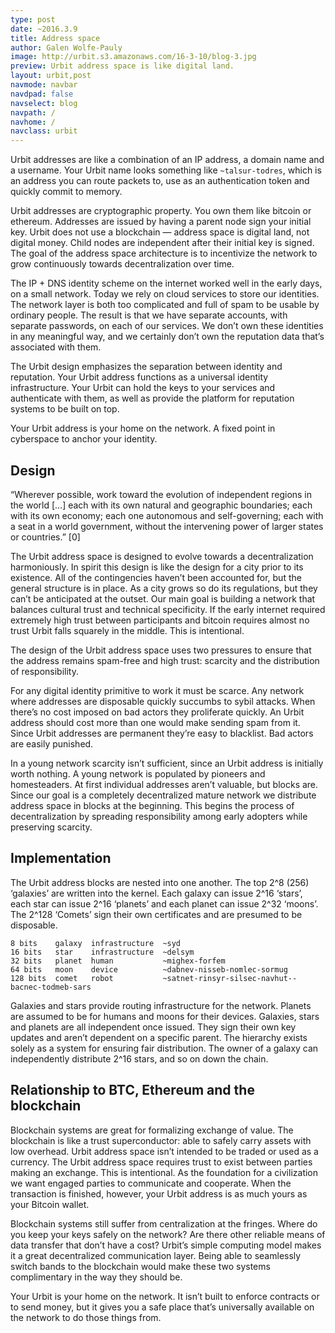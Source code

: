 ```yaml
---
type: post
date: ~2016.3.9
title: Address space
author: Galen Wolfe-Pauly
image: http://urbit.s3.amazonaws.com/16-3-10/blog-3.jpg
preview: Urbit address space is like digital land.
layout: urbit,post
navmode: navbar
navdpad: false
navselect: blog
navpath: /
navhome: /
navclass: urbit
---
```


Urbit addresses are like a combination of an IP address, a domain name and a username.  Your Urbit name looks something like `~talsur-todres`, which is an address you can route packets to, use as an authentication token and quickly commit to memory.  

Urbit addresses are cryptographic property.  You own them like bitcoin or ethereum.   Addresses are issued by having a parent node sign your initial key.  Urbit does not use a blockchain — address space is digital land, not digital money.  Child nodes are independent after their initial key is signed.  The goal of the address space architecture is to incentivize the network to grow continuously towards decentralization over time.

The IP + DNS identity scheme on the internet worked well in the early days, on a small network.  Today we rely on cloud services to store our identities.  The network layer is both too complicated and full of spam to be usable by ordinary people.  The result is that we have separate accounts, with separate passwords, on each of our services.  We don’t own these identities in any meaningful way, and we certainly don’t own the reputation data that’s associated with them.

The Urbit design emphasizes the separation between identity and reputation.  Your Urbit address functions as a universal identity infrastructure.  Your Urbit can hold the keys to your services and authenticate with them, as well as provide the platform for reputation systems to be built on top.

Your Urbit address is your home on the network.  A fixed point in cyberspace to anchor your identity.  

## Design

“Wherever possible, work toward the evolution of independent regions in the world [...] each with its own natural and geographic boundaries; each with its own economy; each one autonomous and self-governing; each with a seat in a world government, without the intervening power of larger states or countries.” [0]

The Urbit address space is designed to evolve towards a decentralization harmoniously.  In spirit this design is like the design for a city prior to its existence.  All of the contingencies haven’t been accounted for, but the general structure is in place.  As a city grows so do its regulations, but they can’t be anticipated at the outset.  Our main goal is building a network that balances cultural trust and technical specificity.  If the early internet required extremely high trust between participants and bitcoin requires almost no trust Urbit falls squarely in the middle.  This is intentional.

The design of the Urbit address space uses two pressures to ensure that the address remains spam-free and high trust: scarcity and the distribution of responsibility.

For any digital identity primitive to work it must be scarce.  Any network where addresses are disposable quickly succumbs to sybil attacks.  When there’s no cost imposed on bad actors they proliferate quickly.  An Urbit address should cost more than one would make sending spam from it.  Since Urbit addresses are permanent they’re easy to blacklist.  Bad actors are easily punished.

In a young network scarcity isn’t sufficient, since an Urbit address is initially worth nothing.  A young network is populated by pioneers and homesteaders.  At first individual addresses aren’t valuable, but blocks are.  Since our goal is a completely decentralized mature network we distribute address space in blocks at the beginning.  This begins the process of decentralization by spreading responsibility among early adopters while preserving scarcity.

## Implementation

The Urbit address blocks are nested into one another.  The top 2^8 (256) ‘galaxies’ are written into the kernel.  Each galaxy can issue 2^16 ‘stars’, each star can issue 2^16 ‘planets’ and each planet can issue 2^32 ‘moons’.  The 2^128 ‘Comets’ sign their own certificates and are presumed to be disposable.  

```
8 bits    galaxy  infrastructure  ~syd
16 bits   star    infrastructure  ~delsym
32 bits   planet  human           ~mighex-forfem
64 bits   moon    device          ~dabnev-nisseb-nomlec-sormug
128 bits  comet   robot           ~satnet-rinsyr-silsec-navhut--bacnec-todmeb-sars
```

Galaxies and stars provide routing infrastructure for the network.  Planets are assumed to be for humans and moons for their devices.  Galaxies, stars and planets are all independent once issued.  They sign their own key updates and aren’t dependent on a specific parent.  The hierarchy exists solely as a system for ensuring fair distribution.  The owner of a galaxy can independently distribute 2^16 stars, and so on down the chain.

## Relationship to BTC, Ethereum and the blockchain

Blockchain systems are great for formalizing exchange of value.  The blockchain is like a trust superconductor: able to safely carry assets with low overhead.  Urbit address space isn’t intended to be traded or used as a currency.  The Urbit address space requires trust to exist between parties making an exchange.  This is intentional.  As the foundation for a civilization we want engaged parties to communicate and cooperate.  When the transaction is finished, however, your Urbit address is as much yours as your Bitcoin wallet.

Blockchain systems still suffer from centralization at the fringes.  Where do you keep your keys safely on the network?  Are there other reliable means of data transfer that don’t have a cost?  Urbit’s simple computing model makes it a great decentralized communication layer.  Being able to seamlessly switch bands to the blockchain would make these two systems complimentary in the way they should be.  

Your Urbit is your home on the network.  It isn’t built to enforce contracts or to send money, but it gives you a safe place that’s universally available on the network to do those things from.
